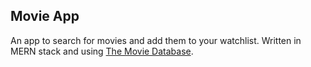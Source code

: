 ## Movie App

An app to search for movies and add them to your watchlist. Written in MERN stack and using [The Movie Database](https://www.themoviedb.org).

